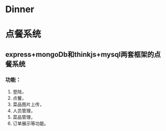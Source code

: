 # Dinner
# 点餐系统


## express+mongoDb和thinkjs+mysql两套框架的点餐系统

### 功能：
1. 登陆，
2. 点餐，
3. 菜品图片上传，
4. 人员管理，
5. 菜品管理，
6. 订单展示等功能。
